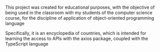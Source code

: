 This project was created for educational purposes, with the objective of being used in the classroom with my students of the computer science course, for the discipline of application of object-oriented programming language

Specifically, it is an encyclopedia of countries, which is intended for learning the access to APIs with the axios package, coupled with the TypeScript language
